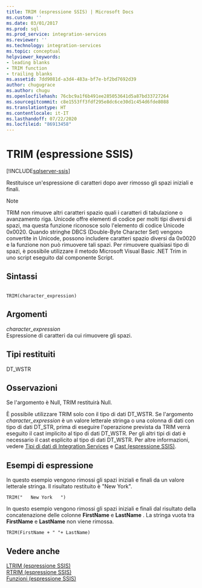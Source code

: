 ```yaml
---
title: TRIM (espressione SSIS) | Microsoft Docs
ms.custom: ''
ms.date: 03/01/2017
ms.prod: sql
ms.prod_service: integration-services
ms.reviewer: ''
ms.technology: integration-services
ms.topic: conceptual
helpviewer_keywords:
- leading blanks
- TRIM function
- trailing blanks
ms.assetid: 7dd9081d-a3d4-483a-bf7e-bf2bd7692d39
author: chugugrace
ms.author: chugu
ms.openlocfilehash: 76cbc9a1f6b491ee285053641d5a87bd33727264
ms.sourcegitcommit: c8e1553ff3fdf295e8dc6ce30d1c454d6fde8088
ms.translationtype: HT
ms.contentlocale: it-IT
ms.lasthandoff: 07/22/2020
ms.locfileid: "86913458"
---
```

# <a name="trim-ssis-expression"></a>TRIM (espressione SSIS)

[!INCLUDE[sqlserver-ssis](../../includes/applies-to-version/sqlserver-ssis.md)]


  Restituisce un'espressione di caratteri dopo aver rimosso gli spazi iniziali e finali.  
  
> [!NOTE]  
>  TRIM non rimuove altri caratteri spazio quali i caratteri di tabulazione o avanzamento riga. Unicode offre elementi di codice per molti tipi diversi di spazi, ma questa funzione riconosce solo l'elemento di codice Unicode 0x0020. Quando stringhe DBCS (Double-Byte Character Set) vengono convertite in Unicode, possono includere caratteri spazio diversi da 0x0020 e la funzione non può rimuovere tali spazi. Per rimuovere qualsiasi tipo di spazi, è possibile utilizzare il metodo Microsoft Visual Basic .NET Trim in uno script eseguito dal componente Script.  
  
## <a name="syntax"></a>Sintassi  
  
```  
  
TRIM(character_expression)  
```  
  
## <a name="arguments"></a>Argomenti  
 *character_expression*  
 Espressione di caratteri da cui rimuovere gli spazi.  
  
## <a name="result-types"></a>Tipi restituiti  
 DT_WSTR  
  
## <a name="remarks"></a>Osservazioni  
 Se l'argomento è Null, TRIM restituirà Null.  
  
 È possibile utilizzare TRIM solo con il tipo di dati DT_WSTR. Se l'argomento *character_expression* è un valore letterale stringa o una colonna di dati con tipo di dati DT_STR, prima di eseguire l'operazione prevista da TRIM verrà eseguito il cast implicito al tipo di dati DT_WSTR. Per gli altri tipi di dati è necessario il cast esplicito al tipo di dati DT_WSTR. Per altre informazioni, vedere [Tipi di dati di Integration Services](../../integration-services/data-flow/integration-services-data-types.md) e [Cast &#40;espressione SSIS&#41;](../../integration-services/expressions/cast-ssis-expression.md).  
  
## <a name="expression-examples"></a>Esempi di espressione  
 In questo esempio vengono rimossi gli spazi iniziali e finali da un valore letterale stringa. Il risultato restituito è "New York".  
  
```  
TRIM("   New York   ")  
```  
  
 In questo esempio vengono rimossi gli spazi iniziali e finali dal risultato della concatenazione delle colonne **FirstName** e **LastName** . La stringa vuota tra **FirstName** e **LastName** non viene rimossa.  
  
```  
TRIM(FirstName + " "+ LastName)  
```  
  
## <a name="see-also"></a>Vedere anche  
 [LTRIM &#40;espressione SSIS&#41;](../../integration-services/expressions/ltrim-ssis-expression.md)   
 [RTRIM &#40;espressione SSIS&#41;](../../integration-services/expressions/rtrim-ssis-expression.md)   
 [Funzioni &#40;espressione SSIS&#41;](../../integration-services/expressions/functions-ssis-expression.md)  
  
  
